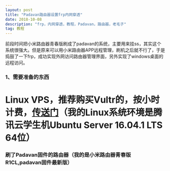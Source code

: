 ```yaml
---
layout: post
title: "Padavan路由器设置frp内网穿透"
date: 2018-10-08 
description: "frp，内网穿透，教程，Padavan，路由器，老毛子"
tag: 教程
---
```


前段时间把小米路由器青春版刷成了padavan的系统，主要用来挂ss，其实这个系统很强大。但是原来可以用小米路由器APP远程管理，刷机之后就不行了，于是捣鼓了一下frp，成功实现外网访问路由器管理界面，另外实现了windows桌面的远程访问。

### 1、需要准备的东西

# Linux VPS，推荐购买Vultr的，按小时计费，[**传送门**](https://www.vultr.com/?ref=7435080)（我的Linux系统环境是腾讯云学生机Ubuntu Server 16.04.1 LTS 64位）

### 刷了Padavan固件的路由器（我的是小米路由器青春版R1CL,padavan固件最新版）
